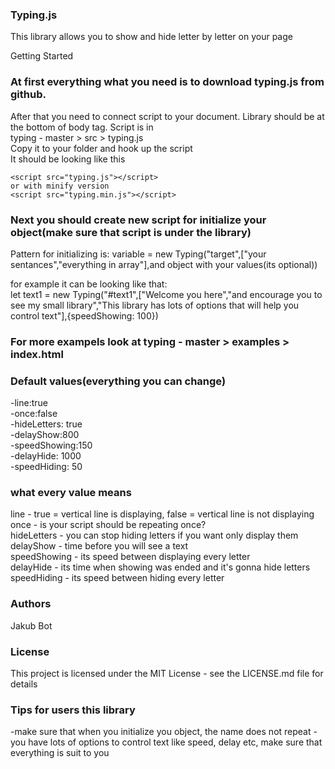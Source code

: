 ### Typing.js           
This library allows you to show and hide letter by letter on your page           

Getting Started
### At first everything what you need is to download typing.js from github.           
After that you need to connect script to your document. Library should be at the bottom of body tag. Script is in           
typing - master > src > typing.js            
Copy it to your folder and hook up the script           
It should be looking like this           
```
<script src="typing.js"></script>
or with minify version
<script src="typing.min.js"></script>
```
### Next you should create new script for initialize your object(make sure that script is under the library)
Pattern for initializing is: 
variable = new Typing("target",["your sentances","everything in array"],and object with your values(its optional))

for example it can be looking like that:           
let text1 = new Typing("#text1",["Welcome you here","and encourage you to see my small library","This library has lots of options that will help you control text"],{speedShowing: 100})
      
### For more exampels look at typing - master > examples > index.html

### Default values(everything you can change)
-line:true                                                                                                 
-once:false               
-hideLetters: true            
-delayShow:800            
-speedShowing:150           
-delayHide: 1000           
-speedHiding: 50           

### what every value means
line - true = vertical line is displaying, false = vertical line is not displaying            
once - is your script should be repeating once?              
hideLetters - you can stop hiding letters if you want only display them             
delayShow - time before you will see a text             
speedShowing - its speed between displaying every letter            
delayHide - its time when showing was ended and it's gonna hide letters             
speedHiding - its speed between hiding every letter           

### Authors
Jakub Bot

### License
This project is licensed under the MIT License - see the LICENSE.md file for details


### Tips for users this library
-make sure that when you initialize you object, the name does not repeat
-you have lots of options to control text like speed, delay etc, make sure that everything is suit to you

